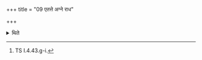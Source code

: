 +++
title = "09 एतत्ते अग्ने राध"

+++

<details><summary>थिते</summary>

9. The formula (to be used at the time) of leading (the cows) beyond is etat te agne rādhaḥ....[^1]  

[^1]: TS I.4.43.g-i.  
</details>
